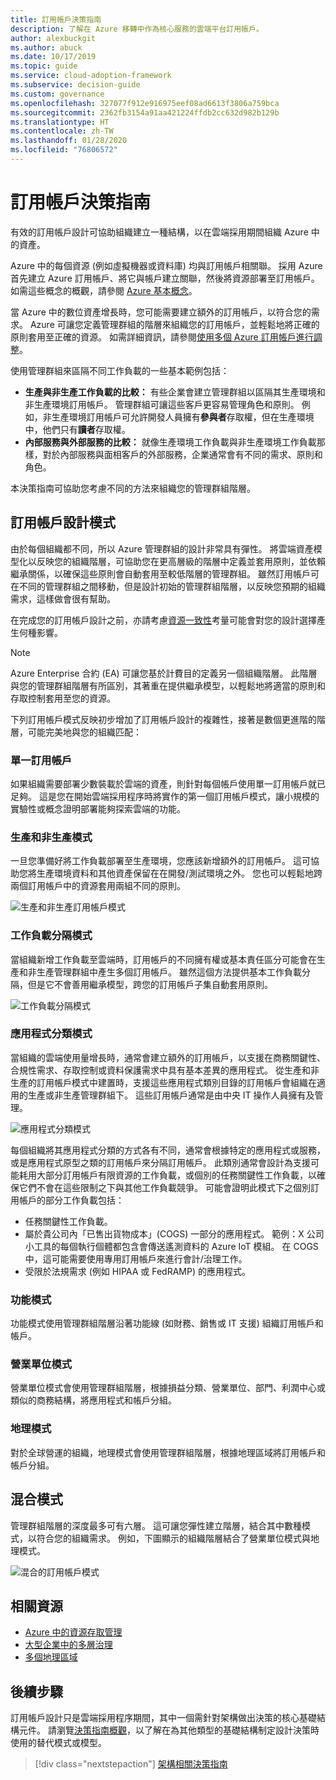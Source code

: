 ```yaml
---
title: 訂用帳戶決策指南
description: 了解在 Azure 移轉中作為核心服務的雲端平台訂用帳戶。
author: alexbuckgit
ms.author: abuck
ms.date: 10/17/2019
ms.topic: guide
ms.service: cloud-adoption-framework
ms.subservice: decision-guide
ms.custom: governance
ms.openlocfilehash: 327077f912e916975eef08ad6613f3806a759bca
ms.sourcegitcommit: 2362fb3154a91aa421224ffdb2cc632d982b129b
ms.translationtype: HT
ms.contentlocale: zh-TW
ms.lasthandoff: 01/28/2020
ms.locfileid: "76806572"
---
```

# <a name="subscription-decision-guide"></a>訂用帳戶決策指南

有效的訂用帳戶設計可協助組織建立一種結構，以在雲端採用期間組織 Azure 中的資產。

Azure 中的每個資源 (例如虛擬機器或資料庫) 均與訂用帳戶相關聯。 採用 Azure 首先建立 Azure 訂用帳戶、將它與帳戶建立關聯，然後將資源部署至訂用帳戶。 如需這些概念的概觀，請參閱 [Azure 基本概念](../../ready/considerations/fundamental-concepts.md)。

當 Azure 中的數位資產增長時，您可能需要建立額外的訂用帳戶，以符合您的需求。 Azure 可讓您定義管理群組的階層來組織您的訂用帳戶，並輕鬆地將正確的原則套用至正確的資源。 如需詳細資訊，請參閱[使用多個 Azure 訂用帳戶進行調整](../../ready/azure-best-practices/scaling-subscriptions.md)。

使用管理群組來區隔不同工作負載的一些基本範例包括：

- **生產與非生產工作負載的比較：** 有些企業會建立管理群組以區隔其生產環境和非生產環境訂用帳戶。 管理群組可讓這些客戶更容易管理角色和原則。 例如，非生產環境訂用帳戶可允許開發人員擁有**參與者**存取權，但在生產環境中，他們只有**讀者**存取權。
- **內部服務與外部服務的比較：** 就像生產環境工作負載與非生產環境工作負載那樣，對於內部服務與面相客戶的外部服務，企業通常會有不同的需求、原則和角色。

本決策指南可協助您考慮不同的方法來組織您的管理群組階層。

## <a name="subscription-design-patterns"></a>訂用帳戶設計模式

由於每個組織都不同，所以 Azure 管理群組的設計非常具有彈性。 將雲端資產模型化以反映您的組織階層，可協助您在更高層級的階層中定義並套用原則，並依賴繼承關係，以確保這些原則會自動套用至較低階層的管理群組。 雖然訂用帳戶可在不同的管理群組之間移動，但是設計初始的管理群組階層，以反映您預期的組織需求，這樣做會很有幫助。

在完成您的訂用帳戶設計之前，亦請考慮[資源一致性](../resource-consistency/index.md)考量可能會對您的設計選擇產生何種影響。

> [!NOTE]
> Azure Enterprise 合約 (EA) 可讓您基於計費目的定義另一個組織階層。 此階層與您的管理群組階層有所區別，其著重在提供繼承模型，以輕鬆地將適當的原則和存取控制套用至您的資源。

下列訂用帳戶模式反映初步增加了訂用帳戶設計的複雜性，接著是數個更進階的階層，可能完美地與您的組織匹配：

### <a name="single-subscription"></a>單一訂用帳戶

如果組織需要部署少數裝載於雲端的資產，則針對每個帳戶使用單一訂用帳戶就已足夠。 這是您在開始雲端採用程序時將實作的第一個訂用帳戶模式，讓小規模的實驗性或概念證明部署能夠探索雲端的功能。

### <a name="production-and-nonproduction-pattern"></a>生產和非生產模式

一旦您準備好將工作負載部署至生產環境，您應該新增額外的訂用帳戶。 這可協助您將生產環境資料和其他資產保留在在開發/測試環境之外。 您也可以輕鬆地跨兩個訂用帳戶中的資源套用兩組不同的原則。

![生產和非生產訂用帳戶模式](../../_images/ready/basic-subscription-model.png)

### <a name="workload-separation-pattern"></a>工作負載分隔模式

當組織新增工作負載至雲端時，訂用帳戶的不同擁有權或基本責任區分可能會在生產和非生產管理群組中產生多個訂用帳戶。 雖然這個方法提供基本工作負載分隔，但是它不會善用繼承模型，跨您的訂用帳戶子集自動套用原則。

![工作負載分隔模式](../../_images/ready/management-group-hierarchy.png)

### <a name="application-category-pattern"></a>應用程式分類模式

當組織的雲端使用量增長時，通常會建立額外的訂用帳戶，以支援在商務關鍵性、合規性需求、存取控制或資料保護需求中具有基本差異的應用程式。 從生產和非生產的訂用帳戶模式中建置時，支援這些應用程式類別目錄的訂用帳戶會組織在適用的生產或非生產管理群組下。 這些訂用帳戶通常是由中央 IT 操作人員擁有及管理。

![應用程式分類模式](../../_images/infra-subscriptions/application.png)

每個組織將其應用程式分類的方式各有不同，通常會根據特定的應用程式或服務，或是應用程式原型之類的訂用帳戶來分隔訂用帳戶。 此類別通常會設計為支援可能耗用大部分訂用帳戶有限資源的工作負載，或個別的任務關鍵性工作負載，以確保它們不會在這些限制之下與其他工作負載競爭。 可能會證明此模式下之個別訂用帳戶的部分工作負載包括：

- 任務關鍵性工作負載。
- 屬於貴公司內「已售出貨物成本」(COGS) 一部分的應用程式。 範例：X 公司小工具的每個執行個體都包含會傳送遙測資料的 Azure IoT 模組。 在 COGS 中，這可能需要使用專用訂用帳戶來進行會計/治理工作。
- 受限於法規需求 (例如 HIPAA 或 FedRAMP) 的應用程式。

### <a name="functional-pattern"></a>功能模式

功能模式使用管理群組階層沿著功能線 (如財務、銷售或 IT 支援) 組織訂用帳戶和帳戶。

### <a name="business-unit-pattern"></a>營業單位模式

營業單位模式會使用管理群組階層，根據損益分類、營業單位、部門、利潤中心或類似的商務結構，將應用程式和帳戶分組。

### <a name="geographic-pattern"></a>地理模式

對於全球營運的組織，地理模式會使用管理群組階層，根據地理區域將訂用帳戶和帳戶分組。

## <a name="mixed-patterns"></a>混合模式

管理群組階層的深度最多可有六層。 這可讓您彈性建立階層，結合其中數種模式，以符合您的組織需求。 例如，下圖顯示的組織階層結合了營業單位模式與地理模式。

![混合的訂用帳戶模式](../../_images/infra-subscriptions/mixed.png)

## <a name="related-resources"></a>相關資源

- [Azure 中的資源存取管理](../../govern/resource-consistency/resource-access-management.md)
- [大型企業中的多層治理](../../govern/guides/complex/multiple-layers-of-governance.md)
- [多個地理區域](../regions/index.md)

## <a name="next-steps"></a>後續步驟

訂用帳戶設計只是雲端採用程序期間，其中一個需針對架構做出決策的核心基礎結構元件。 請瀏覽[決策指南概觀](../index.md)，以了解在為其他類型的基礎結構制定設計決策時使用的替代模式或模型。

> [!div class="nextstepaction"]
> [架構相關決策指南](../index.md)
